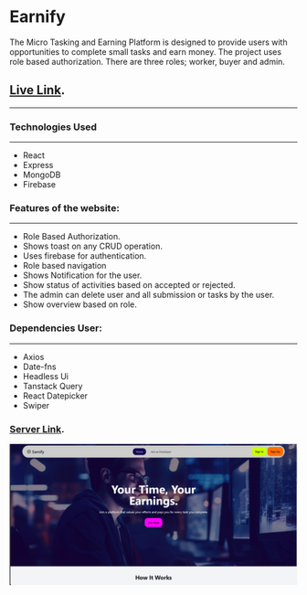 # Earnify

The Micro Tasking and Earning Platform is designed to provide users with opportunities to complete small tasks and earn money. The project uses role based authorization. There are three roles; worker, buyer and admin.

## [Live Link](https://earnify-e4e0e.web.app/).

---

### Technologies Used
---
- React
- Express
- MongoDB
- Firebase

### Features of the website:
---
- Role Based Authorization.
- Shows toast on any CRUD operation.
- Uses firebase for authentication.
- Role based navigation
- Shows Notification for the user.
- Show status of activities based on accepted or rejected.
- The admin can delete user and all submission or tasks by the user.
- Show overview based on role.

### Dependencies User:
---
- Axios
- Date-fns
- Headless Ui
- Tanstack Query
- React Datepicker
- Swiper

### [Server Link](https://github.com/adnansyed101/earnify-server).

![Homepage](./public/homepage.PNG)
